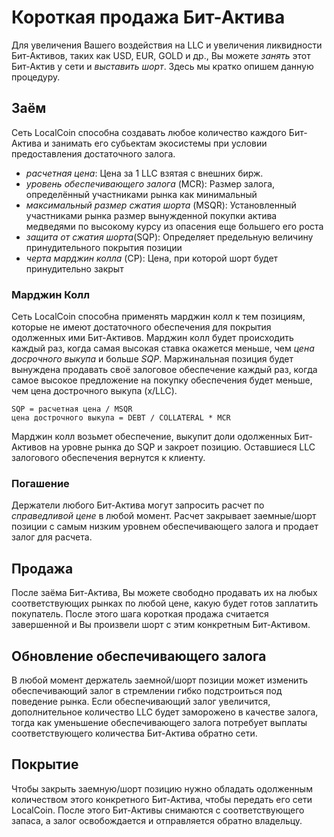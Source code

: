 # Короткая продажа Бит-Актива

Для увеличения Вашего воздействия на LLC и увеличения ликвидности Бит-Активов, таких как USD, EUR, GOLD и др., Вы можете *занять* этот Бит-Актив у сети и *выставить шорт*. Здесь мы кратко опишем данную процедуру.

## Заём

Сеть LocalCoin способна создавать любое количество каждого Бит-Актива и занимать его субьектам экосистемы при условии предоставления достаточного залога.

- *расчетная цена*: Цена за 1 LLC взятая с внешних бирж.
- *уровень обеспечивающего залога* (MCR): Размер залога, определённый участниками рынка как минимальный
- *максимальный размер сжатия шорта* (MSQR): Установленный участниками рынка размер вынужденной покупки актива медведями по высокому курсу из опасения еще большего его роста
- *защита от сжатия шорта*(SQP): Определяет предельную величину принудительного покрытия позиции
- *черта марджин колла* (CP): Цена, при которой шорт будет принудительно закрыт

### Марджин Колл

Сеть LocalCoin способна применять марджин колл к тем позициям, которые не имеют достаточного обеспечения для покрытия одолженных ими Бит-Активов. Марджин колл будет происходить каждый раз, когда самая высокая ставка окажется меньше, чем *цена досрочного выкупа* и больше *SQP*. Маржинальная позиция будет вынуждена продавать своё залоговое обеспечение каждый раз, когда самое высокое предложение на покупку обеспечения будет меньше, чем цена дострочного выкупа (x/LLC).

    SQP = расчетная цена / MSQR
    цена дострочного выкупа = DEBT / COLLATERAL * MCR


Марджин колл возьмет обеспечение, выкупит доли одолженных Бит-Активов на уровне рынка до SQP и закроет позицию. Оставшиеся LLC залогового обеспечения вернутся к клиенту.

### Погашение

Держатели любого Бит-Актива могут запросить расчет по *справедливой цене* в любой момент. Расчет закрывает заемные/шорт позиции с самым низким уровнем обеспечивающего залога и продает залог для расчета.

## Продажа

После заёма Бит-Актива, Вы можете свободно продавать их на любых соответствующих рынках по любой цене, какую будет готов заплатить покупатель. После этого шага короткая продажа считается завершенной и Вы произвели шорт с этим конкретным Бит-Активом.

## Обновление обеспечивающего залога

В любой момент держатель заемной/шорт позиции может изменить обеспечивающий залог в стремлении гибко подстроиться под поведение рынка. Если обеспечивающий залог увеличится, дополнительное количество LLC будет заморожено в качестве залога, тогда как уменьшение обеспечивающего залога потребует выплаты соответствующего количества Бит-Актива обратно сети.

## Покрытие

Чтобы закрыть заемную/шорт позицию нужно обладать одолженным количеством этого конкретного Бит-Актива, чтобы передать его сети LocalCoin. После этого Бит-Активы снимаются с соответствующего запаса, а залог освобождается и отправляется обратно владельцу.
